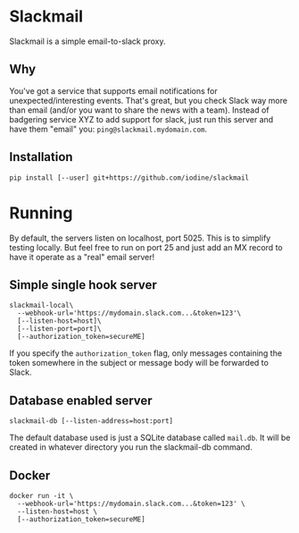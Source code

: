 # Slackmail

Slackmail is a simple email-to-slack proxy.

## Why

You've got a service that supports email notifications for unexpected/interesting
events.  That's great, but you check Slack way more than email (and/or you want to
share the news with a team).  Instead of badgering service XYZ to add support for
slack, just run this server and have them "email" you: `ping@slackmail.mydomain.com`.

## Installation

```
pip install [--user] git+https://github.com/iodine/slackmail
```

# Running

By default, the servers listen on localhost, port 5025.  This is to simplify testing
locally.  But feel free to run on port 25 and just add an MX record to have it
operate as a "real" email server!

## Simple single hook server
```
slackmail-local\
  --webhook-url='https://mydomain.slack.com...&token=123'\
  [--listen-host=host]\
  [--listen-port=port]\
  [--authorization_token=secureME]
```

If you specify the `authorization_token` flag, only messages containing the token
somewhere in the subject or message body will be forwarded to Slack.

## Database enabled server
```
slackmail-db [--listen-address=host:port]
```

The default database used is just a SQLite database called `mail.db`.  It will
be created in whatever directory you run the slackmail-db command.

## Docker

```
docker run -it \
  --webhook-url='https://mydomain.slack.com...&token=123' \
  --listen-host=host \
  [--authorization_token=secureME]
```
